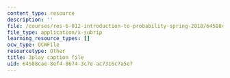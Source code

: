 ```yaml
---
content_type: resource
description: ''
file: /courses/res-6-012-introduction-to-probability-spring-2018/64588cae8ef486743c7eac7316c7a5e7_Cw2Lz5I3wk0.srt
file_type: application/x-subrip
learning_resource_types: []
ocw_type: OCWFile
resourcetype: Other
title: 3play caption file
uid: 64588cae-8ef4-8674-3c7e-ac7316c7a5e7
---
```

